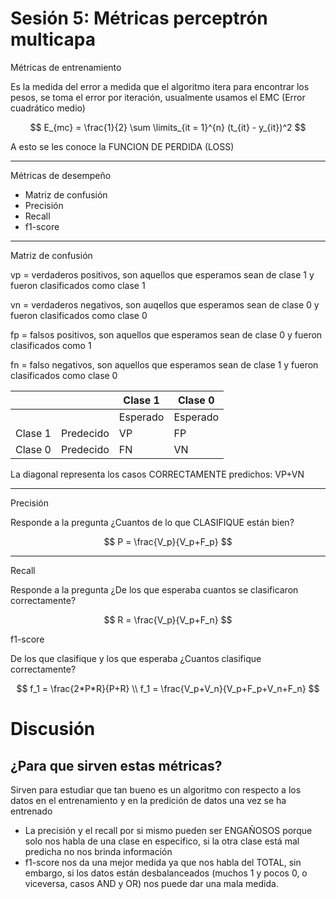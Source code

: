 # Sesión 5: Métricas perceptrón multicapa

Métricas de entrenamiento

Es la medida del error a medida que el algoritmo itera para encontrar los pesos, se toma el error por iteración, usualmente usamos el EMC (Error cuadrático medio)

$$
E_{mc} = \frac{1}{2} \sum \limits_{it = 1}^{n} (t_{it} - y_{it})^2
$$

A esto se les conoce la FUNCION DE PERDIDA (LOSS)

---

Métricas de desempeño

- Matriz de confusión
- Precisión
- Recall
- f1-score

---

Matriz de confusión

vp = verdaderos positivos, son aquellos que esperamos sean de clase 1 y fueron clasificados como clase 1

vn = verdaderos negativos, son auqellos que esperamos sean de clase 0 y fueron clasificados como clase 0

fp = falsos positivos, son aquellos que esperamos sean de clase 0 y fueron clasificados como 1

fn = falso negativos, son aquellos que esperamos sean de clase 1 y fueron clasificados como clase 0

|  |  | Clase 1 | Clase 0 |
| --- | --- | --- | --- |
|  |  | Esperado | Esperado |
| Clase 1 | Predecido | VP | FP |
| Clase 0 | Predecido | FN | VN |

La diagonal representa los casos CORRECTAMENTE predichos: VP+VN

---

Precisión

Responde a la pregunta ¿Cuantos de lo que CLASIFIQUE están bien?

$$
P = \frac{V_p}{V_p+F_p}
$$

---

Recall

Responde a la pregunta ¿De los que esperaba cuantos se clasificaron correctamente?

$$
R = \frac{V_p}{V_p+F_n}
$$

f1-score

De los que clasifique y los que esperaba ¿Cuantos clasifique correctamente?

$$
f_1 = \frac{2*P*R}{P+R} \\
f_1 = \frac{V_p+V_n}{V_p+F_p+V_n+F_n}
$$

# Discusión

## ¿Para que sirven estas métricas?

Sirven para estudiar que tan bueno es un algoritmo con respecto a los datos en el entrenamiento y en la predición de datos una vez se ha entrenado

- La precisión y el recall por si mismo pueden ser ENGAÑOSOS porque solo nos habla de una clase en especifico, si la otra clase está mal predicha no nos brinda información
- f1-score nos da una mejor medida ya que nos habla del TOTAL, sin embargo, si los datos están desbalanceados (muchos 1 y pocos 0, o viceversa, casos AND y OR) nos puede dar una mala medida.